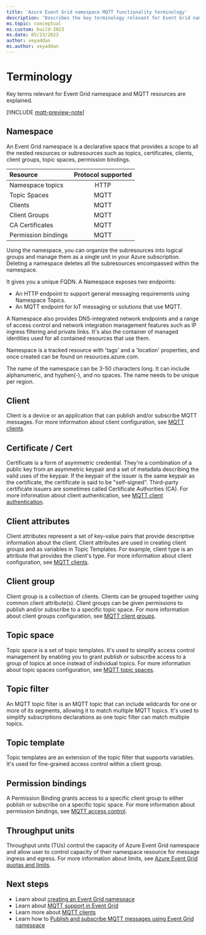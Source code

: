 ```yaml
---
title: 'Azure Event Grid namespace MQTT functionality terminology'
description: 'Describes the key terminology relevant for Event Grid namespace MQTT functionality.'
ms.topic: conceptual
ms.custom: build-2023
ms.date: 05/23/2023
author: veyaddan
ms.author: veyaddan
---
```


# Terminology
Key terms relevant for Event Grid namespace and MQTT resources are explained.

[!INCLUDE [mqtt-preview-note](./includes/mqtt-preview-note.md)]

## Namespace

An Event Grid namespace is a declarative space that provides a scope to all the nested resources or subresources such as topics, certificates, clients, client groups, topic spaces, permission bindings.  

| Resource   | Protocol supported |
| :--- | :---: |
| Namespace topics | HTTP |
| Topic Spaces | MQTT |
| Clients | MQTT |
| Client Groups | MQTT |
| CA Certificates | MQTT |
| Permission bindings | MQTT |

Using the namespace, you can organize the subresources into logical groups and manage them as a single unit in your Azure subscription.  Deleting a namespace deletes all the subresources encompassed within the namespace.

It gives you a unique FQDN.  A Namespace exposes two endpoints:

- An HTTP endpoint to support general messaging requirements using Namespace Topics.
- An MQTT endpoint for IoT messaging or solutions that use MQTT.
  
A Namespace also provides DNS-integrated network endpoints and a range of access control and network integration management features such as IP ingress filtering and private links. It's also the container of managed identities used for all contained resources that use them.

Namespace is a tracked resource with 'tags' and a 'location' properties, and once created can be found on resources.azure.com.  

The name of the namespace can be 3-50 characters long.  It can include alphanumeric, and hyphen(-), and no spaces.  The name needs to be unique per region.

## Client

Client is a device or an application that can publish and/or subscribe MQTT messages.  For more information about client configuration, see [MQTT clients](mqtt-clients.md).

## Certificate / Cert

Certificate is a form of asymmetric credential. They're a combination of a public key from an asymmetric keypair and a set of metadata describing the valid uses of the keypair. If the keypair of the issuer is the same keypair as the certificate, the certificate is said to be "self-signed". Third-party certificate issuers are sometimes called Certificate Authorities (CA).  For more information about client authentication, see [MQTT client authentication](mqtt-client-authentication.md).

## Client attributes

Client attributes represent a set of key-value pairs that provide descriptive information about the client. Client attributes are used in creating client groups and as variables in Topic Templates. For example, client type is an attribute that provides the client's type.  For more information about client configuration, see [MQTT clients](mqtt-clients.md).

## Client group

Client group is a collection of clients.  Clients can be grouped together using common client attribute(s). Client groups can be given permissions to publish and/or subscribe to a specific topic space.  For more information about client groups configuration, see [MQTT client groups](mqtt-client-groups.md).

## Topic space

Topic space is a set of topic templates. It's used to simplify access control management by enabling you to grant publish or subscribe access to a group of topics at once instead of individual topics.  For more information about topic spaces configuration, see [MQTT topic spaces](mqtt-topic-spaces.md).

## Topic filter

An MQTT topic filter is an MQTT topic that can include wildcards for one or more of its segments, allowing it to match multiple MQTT topics. It's used to simplify subscriptions declarations as one topic filter can match multiple topics.

## Topic template

Topic templates are an extension of the topic filter that supports variables. It's used for fine-grained access control within a client group.

## Permission bindings

A Permission Binding grants access to a specific client group to either publish or subscribe on a specific topic space.  For more information about permission bindings, see [MQTT access control](mqtt-access-control.md).

## Throughput units

Throughput units (TUs) control the capacity of Azure Event Grid namespace and allow user to control capacity of their namespace resource for message ingress and egress. For more information about limits, see [Azure Event Grid quotas and limits](quotas-limits.md).

## Next steps
- Learn about [creating an Event Grid namespace](create-view-manage-namespaces.md)
- Learn about [MQTT support in Event Grid](mqtt-overview.md)
- Learn more about [MQTT clients](mqtt-clients.md)
- Learn how to [Publish and subscribe MQTT messages using Event Grid namespace](mqtt-publish-and-subscribe-portal.md)
